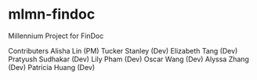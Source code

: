 # mlmn-findoc

Millennium Project for FinDoc

Contributers
Alisha Lin (PM)
Tucker Stanley (Dev)
Elizabeth Tang (Dev)
Pratyush Sudhakar (Dev)
Lily Pham (Dev)
Oscar Wang (Dev)
Alyssa Zhang (Dev)
Patricia Huang (Dev)
